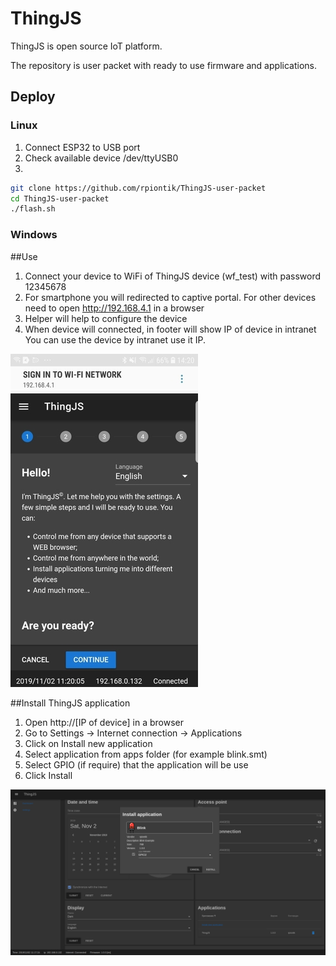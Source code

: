 # ThingJS

ThingJS is open source IoT platform.

The repository is user packet with ready to use firmware and applications.

## Deploy

### Linux
1. Connect ESP32 to USB port
2. Check available device /dev/ttyUSB0
3.
``` bash
git clone https://github.com/rpiontik/ThingJS-user-packet
cd ThingJS-user-packet
./flash.sh

```

### Windows

##Use

1. Connect your device to WiFi of ThingJS device (wf_test) with password 12345678
2. For smartphone you will redirected to captive portal. For other devices need to open http://192.168.4.1 in a browser
3. Helper will help to configure the device
4. When device will connected, in footer will show IP of device in intranet You can use the device by intranet use it IP.

![Helper start](images/helper_start.jpg)


##Install ThingJS application

1. Open http://[IP of device] in a browser
2. Go to Settings -> Internet connection -> Applications
3. Click on Install new application
4. Select application from apps folder (for example blink.smt)
5. Select GPIO (if require) that the application will be use
6. Click Install

![alt text](images/app_install.png)